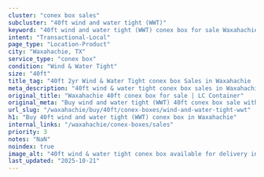 ```yaml
---
cluster: "conex box sales"
subcluster: "40ft wind and water tight (WWT)"
keyword: "40ft wind and water tight (WWT) conex box for sale Waxahachie, TX"
intent: "Transactional-Local"
page_type: "Location-Product"
city: "Waxahachie, TX"
service_type: "conex box"
condition: "Wind & Water Tight"
size: "40ft"
title_tag: "40ft 2yr Wind & Water Tight conex box Sales in Waxahachie | LC Container"
meta_description: "40ft wind & water tight conex box sales in Waxahachie. Fast delivery, competitive pricing. Serving conex boxes area. Quote ID: AU5. Call (214) 524-4168 for your free quote today."
original_title: "Waxahachie 40ft conex box for sale | LC Container"
original_meta: "Buy wind and water tight (WWT) 40ft conex box sale with local delivery in Waxahachie, TX. LC Container — local Since 2003. Request a fast quote today."
url_slug: "/waxahachie/buy/40ft/conex-boxes/wind-and-water-tight-wwt"
h1: "Buy 40ft wind and water tight (WWT) conex box in Waxahachie"
internal_links: "/waxahachie/conex-boxes/sales"
priority: 3
notes: "NaN"
noindex: true
image_alt: "40ft wind & water tight conex box available for delivery in Waxahachie"
last_updated: "2025-10-21"
---
```


<!-- TODO: Add unique city/inventory copy, images, and internal links here. -->
